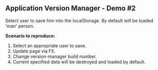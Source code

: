 ## Application Version Manager - Demo #2

Select user to save him into the localStorage.
By default will be loaded 'man' person.

**Scenario to reproduce:**<br/>

1. Select an appropriate user to save.
2. Update page via F5.
3. Change version-manager build number.
4. Current specified data will be destroyed and loaded by default.